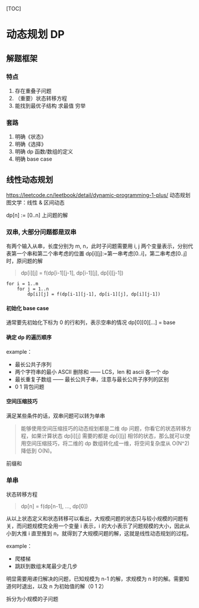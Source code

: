 [TOC]
# 动态规划 DP

## 解题框架

### 特点
1. 存在重叠子问题
2. （重要）状态转移方程
3. 能找到最优子结构
求最值
穷举

### 套路
1. 明确《状态》
2. 明确《选择》
3. 明确 dp 函数/数组的定义
4. 明确 base case

## 线性动态规划

https://leetcode.cn/leetbook/detail/dynamic-programming-1-plus/ 
动态规划图文学：线性 & 区间动态

dp[n] := [0..n] 上问题的解




### 双串, 大部分问题都是双串
有两个输入从串，长度分别为 m, n，此时子问题需要用 i, j 两个变量表示，分别代表第一个串和第二个串考虑的位置 dp[i][j]:=第一串考虑[0..i]，第二串考虑[0..j]时，原问题的解

> dp[i][j] = f(dp[i-1][j-1], dp[i-1][j], dp[i][j-1])

```
for i = 1..m
    for j = 1..n
        dp[i][j] = f(dp[i-1][j-1], dp[i-1][j], dp[i][j-1])
```

#### 初始化 base case
通常要先初始化下标为 0 的行和列，表示空串的情况
dp[0][0][...] = base

#### 确定 dp 的遍历顺序

example：
- 最长公共子序列
- 两个字符串的最小 ASCII 删除和 —— LCS，len 和 ascii 各一个 dp
- 最长重复子数组 —— 最长公共子串，注意与最长公共子序列的区别
- 0 1 背包问题

#### 空间压缩技巧
满足某些条件的话，双串问题可以转为单串

> 能够使用空间压缩技巧的动态规划都是二维 dp 问题，你看它的状态转移方程，如果计算状态 dp[i][j] 需要的都是 dp[i][j] 相邻的状态，那么就可以使用空间压缩技巧，将二维的 dp 数组转化成一维，将空间复杂度从 O(N^2) 降低到 O(N)。


前缀和

### 单串

状态转移方程

> dp[n] = f(dp[n-1], ..., dp[0])

从以上状态定义和状态转移可以看出，大规模问题的状态只与较小规模的问题有关，而问题规模完全用一个变量 i 表示，i 的大小表示了问题规模的大小，因此从小到大推 i 直至推到 n，就得到了大规模问题的解，这就是线性动态规划的过程。

example：

- 爬楼梯
- 跳跃到数组末尾最少走几步

明显需要用递归解决的问题，已知规模为 n-1 的解，求规模为 n 时的解。需要知道何时退出，以及 n 为初始值的解（0 1 2）

拆分为小规模的子问题
